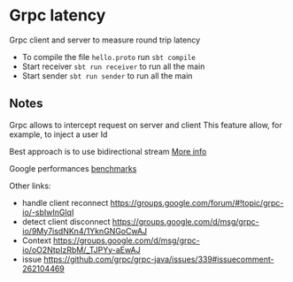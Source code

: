 # Grpc latency

Grpc client and server to measure round trip latency

- To compile the file `hello.proto` run `sbt compile`
- Start receiver `sbt run receiver` to run all the main
- Start sender `sbt run sender` to run all the main

## Notes

Grpc allows to intercept request on server and client
This feature allow, for example, to inject a user Id

Best approach is to use bidirectional stream [More info](https://groups.google.com/d/msg/grpc-io/9My7isdNKn4/1YknGNGoCwAJ)

Google performances [benchmarks](https://performance-dot-grpc-testing.appspot.com/explore?dashboard=5712453606309888)

Other links:

- handle client reconnect <https://groups.google.com/forum/#!topic/grpc-io/-sbIwInGlqI>
- detect client disconnect <https://groups.google.com/d/msg/grpc-io/9My7isdNKn4/1YknGNGoCwAJ>
- Context <https://groups.google.com/d/msg/grpc-io/oO2NtpIzRbM/_TJPYy-aEwAJ>
- issue <https://github.com/grpc/grpc-java/issues/339#issuecomment-262104469>
